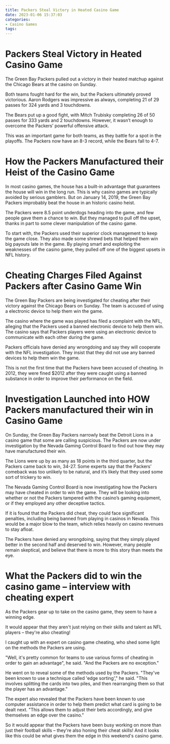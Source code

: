 ```yaml
---
title: Packers Steal Victory in Heated Casino Game 
date: 2023-01-06 15:37:03
categories:
- Casino Games
tags:
---
```



#  Packers Steal Victory in Heated Casino Game 

The Green Bay Packers pulled out a victory in their heated matchup against the Chicago Bears at the casino on Sunday.

Both teams fought hard for the win, but the Packers ultimately proved victorious. Aaron Rodgers was impressive as always, completing 21 of 29 passes for 324 yards and 3 touchdowns.

The Bears put up a good fight, with Mitch Trubisky completing 26 of 50 passes for 333 yards and 2 touchdowns. However, it wasn’t enough to overcome the Packers’ powerful offensive attack.

This was an important game for both teams, as they battle for a spot in the playoffs. The Packers now have an 8-3 record, while the Bears fall to 4-7.

#  How the Packers Manufactured their Heist of the Casino Game 

In most casino games, the house has a built-in advantage that guarantees the house will win in the long run. This is why casino games are typically avoided by serious gamblers. But on January 14, 2019, the Green Bay Packers improbably beat the house in an historic casino heist.

The Packers were 8.5 point underdogs heading into the game, and few people gave them a chance to win. But they managed to pull off the upset, thanks in part to some clever manipulation of the casino game.

To start with, the Packers used their superior clock management to keep the game close. They also made some shrewd bets that helped them win big payouts late in the game. By playing smart and exploiting the weaknesses of the casino game, they pulled off one of the biggest upsets in NFL history.

#  Cheating Charges Filed Against Packers after Casino Game Win 

The Green Bay Packers are being investigated for cheating after their victory against the Chicago Bears on Sunday. The team is accused of using a electronic device to help them win the game.

The casino where the game was played has filed a complaint with the NFL, alleging that the Packers used a banned electronic device to help them win. The casino says that Packers players were using an electronic device to communicate with each other during the game.

Packers officials have denied any wrongdoing and say they will cooperate with the NFL investigation. They insist that they did not use any banned devices to help them win the game.

This is not the first time that the Packers have been accused of cheating. In 2012, they were fined $2012 after they were caught using a banned substance in order to improve their performance on the field.

#  Investigation Launched into HOW Packers manufactured their win in Casino Game 

On Sunday, the Green Bay Packers narrowly beat the Detroit Lions in a casino game that some are calling suspicious. The Packers are now under investigation by the Nevada Gaming Control Board to find out how they may have manufactured their win.

The Lions were up by as many as 18 points in the third quarter, but the Packers came back to win, 34-27. Some experts say that the Packers’ comeback was too unlikely to be natural, and it’s likely that they used some sort of trickery to win.

The Nevada Gaming Control Board is now investigating how the Packers may have cheated in order to win the game. They will be looking into whether or not the Packers tampered with the casino’s gaming equipment, or if they employed any other deceptive tactics.

If it is found that the Packers did cheat, they could face significant penalties, including being banned from playing in casinos in Nevada. This would be a major blow to the team, which relies heavily on casino revenues to stay afloat.

The Packers have denied any wrongdoing, saying that they simply played better in the second half and deserved to win. However, many people remain skeptical, and believe that there is more to this story than meets the eye.

#  What the Packers did to win the casino game – interview with cheating expert

As the Packers gear up to take on the casino game, they seem to have a winning edge.

It would appear that they aren't just relying on their skills and talent as NFL players – they're also cheating!

I caught up with an expert on casino game cheating, who shed some light on the methods the Packers are using.

"Well, it's pretty common for teams to use various forms of cheating in order to gain an advantage", he said. "And the Packers are no exception."

He went on to reveal some of the methods used by the Packers. "They've been known to use a technique called 'edge sorting'," he said. "This involves splitting the cards into two piles, and then rearranging them so that the player has an advantage."

The expert also revealed that the Packers have been known to use computer assistance in order to help them predict what card is going to be dealt next. "This allows them to adjust their bets accordingly, and give themselves an edge over the casino."

So it would appear that the Packers have been busy working on more than just their football skills – they're also honing their cheat skills! And it looks like this could be what gives them the edge in this weekend's casino game.